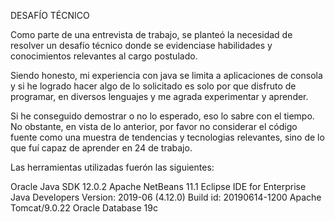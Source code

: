 DESAFÍO TÉCNICO

Como parte de una entrevista de trabajo, se planteó la necesidad de resolver un desafío técnico donde se evidenciase habilidades y conocimientos relevantes al cargo postulado.

Siendo honesto, mi experiencia con java se limita a aplicaciones de consola y si he logrado hacer algo de lo solicitado es solo por que disfruto de programar, en diversos lenguajes y me agrada experimentar y aprender.

Si he conseguido demostrar o no lo esperado, eso lo sabre con el tiempo. No obstante, en vista de lo anterior, por favor no considerar el código fuente como una muestra de tendencias y tecnologias relevantes, sino de lo que fuí capaz de aprender en 24 de trabajo.

Las herramientas utilizadas fuerón las siguientes:

Oracle Java SDK 12.0.2
Apache NetBeans 11.1
Eclipse IDE for Enterprise Java Developers Version: 2019-06 (4.12.0) Build id: 20190614-1200
Apache Tomcat/9.0.22
Oracle Database 19c

